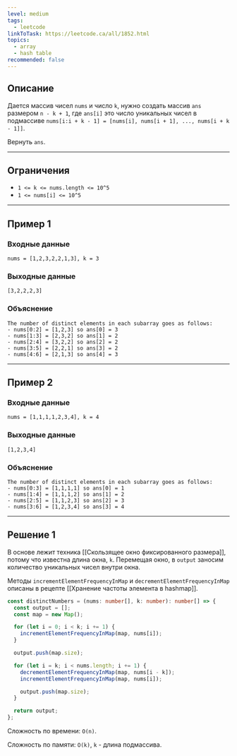 ```yaml
---
level: medium
tags:
  - leetcode
linkToTask: https://leetcode.ca/all/1852.html
topics:
  - array
  - hash table
recommended: false
---
```

## Описание

Дается массив чисел `nums` и число `k`, нужно создать массив `ans` размером `n - k + 1`, где `ans[i]` это число уникальных чисел в подмассиве `nums[i:i + k - 1] = [nums[i], nums[i + 1], ..., nums[i + k - 1]]`.

Вернуть `ans`.

---
## Ограничения

- `1 <= k <= nums.length <= 10^5`
- `1 <= nums[i] <= 10^5`

---
## Пример 1

### Входные данные

```
nums = [1,2,3,2,2,1,3], k = 3
```
### Выходные данные

```
[3,2,2,2,3]
```
### Объяснение

```
The number of distinct elements in each subarray goes as follows:
- nums[0:2] = [1,2,3] so ans[0] = 3
- nums[1:3] = [2,3,2] so ans[1] = 2
- nums[2:4] = [3,2,2] so ans[2] = 2
- nums[3:5] = [2,2,1] so ans[3] = 2
- nums[4:6] = [2,1,3] so ans[4] = 3
```

---
## Пример 2

### Входные данные

```
nums = [1,1,1,1,2,3,4], k = 4
```
### Выходные данные

```
[1,2,3,4]
```
### Объяснение

```
The number of distinct elements in each subarray goes as follows:
- nums[0:3] = [1,1,1,1] so ans[0] = 1
- nums[1:4] = [1,1,1,2] so ans[1] = 2
- nums[2:5] = [1,1,2,3] so ans[2] = 3
- nums[3:6] = [1,2,3,4] so ans[3] = 4
```

---
## Решение 1

В основе лежит техника [[Скользящее окно фиксированного размера]], потому что известна длина окна, `k`. Перемещая окно, в `output` заносим количество уникальных чисел внутри окна.

Методы `incrementElementFrequencyInMap` и `decrementElementFrequencyInMap` описаны в рецепте [[Хранение частоты элемента в hashmap]].

```typescript
const distinctNumbers = (nums: number[], k: number): number[] => {
  const output = [];
  const map = new Map();

  for (let i = 0; i < k; i += 1) {
    incrementElementFrequencyInMap(map, nums[i]);
  }

  output.push(map.size);

  for (let i = k; i < nums.length; i += 1) {
    decrementElementFrequencyInMap(map, nums[i - k]);
    incrementElementFrequencyInMap(map, nums[i]);

    output.push(map.size);
  }

  return output;
};
```

Сложность по времени: `O(n)`.

Сложность по памяти: `O(k)`, `k` - длина подмассива.